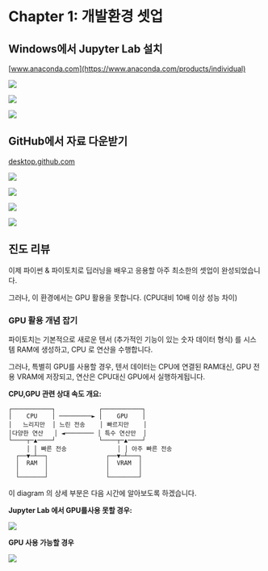 # Chapter 1: 개발환경 셋업

## Windows에서 Jupyter Lab 설치

[www.anaconda.com](https://www.anaconda.com/products/individual)

![](assets/anaconda-windows-download.png)

![](assets/anaconda-navigator.png)

![](assets/jupyter-lab-new.png)

## GitHub에서 자료 다운받기 

[desktop.github.com](https://desktop.github.com)

![](assets/github-desktop-download.png)

![](assets/github-desktop-clone.png)

![](assets/clone-tensorturtle-chobo.png)

![](assets/git-fetch-origin.png)

## 진도 리뷰 

이제 파이썬 & 파이토치로 딥러닝을 배우고 응용할 아주 최소한의 셋업이 완성되었습니다. 


그러나, 이 환경에서는 GPU 활용을 못합니다. (CPU대비 10배 이상 성능 차이)

### GPU 활용 개념 잡기 

파이토치는 기본적으로 새로운 텐서 (추가적인 기능이 있는 숫자 데이터 형식) 를 시스템 RAM에 생성하고, CPU 로 연산을 수행합니다.

그러나, 특별히 GPU를 사용할 경우, 텐서 데이터는 CPU에 연결된 RAM대신, GPU 전용 VRAM에 저장되고, 연산은 CPU대신 GPU에서 실행하게됩니다.

**CPU,GPU 관련 상대 속도 개요:**

```
┌───────────┐            ┌───────────┐
│    CPU    │ ─────────► │    GPU    │
│   느리지만  │ 느린 전송    │ 빠르지만    │
│다양한 연산   │ ◄──────── │ 특수 연산만  │
└────┬─▲────┘            └────┬─▲────┘
     │ │ 빠른 전송              │ │ 아주 빠른 전송
  ┌──▼─┴──┐                ┌──▼─┴───┐
  │  RAM  │                │  VRAM  │
  │       │                │        │
  └───────┘                └────────┘
```

이 diagram 의 상세 부분은 다음 시간에 알아보도록 하겠습니다.

**Jupyter Lab 에서 GPU를사용 못할 경우:**

![](assets/no-cuda.png)

**GPU 사용 가능할 경우**

![](assets/yes-cuda.png)



